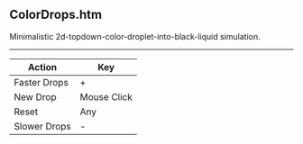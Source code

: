 ColorDrops.htm
--------------

Minimalistic 2d-topdown-color-droplet-into-black-liquid simulation.

---

Action       | Key
-------------|------------
Faster Drops | +
New Drop     | Mouse Click
Reset        | Any
Slower Drops | -

